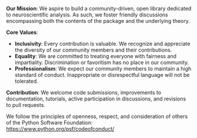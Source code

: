 **Our Mission**: We aspire to build a community-driven, open library dedicated to neuroscientific analysis. As such, we foster friendly discussions encompassing both the contents of the package and the underlying theory.

**Core Values**:
  - **Inclusivity**: Every contribution is valuable. We recognize and appreciate the diversity of our community members and their contributions.
  - **Equality**: We are committed to treating everyone with fairness and impartiality. Discrimination or favoritism has no place in our community.
  - **Professionalism**: We expect our community members to maintain a high standard of conduct. Inappropriate or disrespectful language will not be tolerated.

**Contribution**: We welcome code submissions, improvements to documentation, tutorials, active participation in discussions, and revisions to pull requests.

We follow the principles of openness, respect, and consideration of others of the Python Software Foundation: https://www.python.org/psf/codeofconduct/
